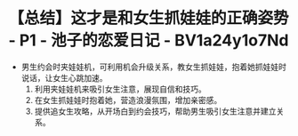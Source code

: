 # 【总结】这才是和女生抓娃娃的正确姿势 - P1 - 池子的恋爱日记 - BV1a24y1o7Nd

-   男生约会时夹娃娃机，可利用机会升级关系，教女生抓娃娃，抱着她抓娃娃时说话，让女生心跳加速。
    1.  利用夹娃娃机来吸引女生注意，展现自信和技巧。
    2.  在女生抓娃娃时抱着她，营造浪漫氛围，增加亲密感。
    3.  提供追女生攻略，从开场白到约会技巧，帮助男生吸引女生注意并建立关系。